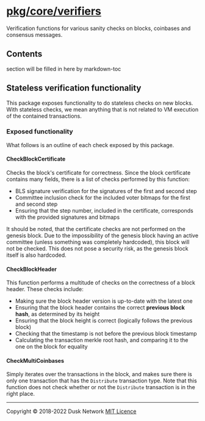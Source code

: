 # [pkg/core/verifiers](./pkg/core/verifiers)

Verification functions for various sanity checks on blocks, coinbases and
consensus messages.

<!-- ToC start -->

## Contents

section will be filled in here by markdown-toc

<!-- ToC end -->
## Stateless verification functionality

This package exposes functionality to do stateless checks on new blocks. With stateless checks, we mean anything that is not related to VM execution of the contained transactions.

### Exposed functionality

What follows is an outline of each check exposed by this package.

#### CheckBlockCertificate

Checks the block's certificate for correctness. Since the block certificate contains many fields, there is a list of checks performed by this function:

- BLS signature verification for the signatures of the first and second step
- Committee inclusion check for the included voter bitmaps for the first and second step
- Ensuring that the step number, included in the certificate, corresponds with the provided signatures and bitmaps

It should be noted, that the certificate checks are not performed on the genesis block. Due to the impossibility of the genesis block having an active committee (unless something was completely hardcoded), this block will not be checked. This does not pose a security risk, as the genesis block itself is also hardcoded.

#### CheckBlockHeader

This function performs a multitude of checks on the correctness of a block header. These checks include:

- Making sure the block header version is up-to-date with the latest one
- Ensuring that the block header contains the correct **previous block hash**, as determined by its height
- Ensuring that the block height is correct (logically follows the previous block)
- Checking that the timestamp is not before the previous block timestamp
- Calculating the transaction merkle root hash, and comparing it to the one on the block for equality

#### CheckMultiCoinbases

Simply iterates over the transactions in the block, and makes sure there is only one transaction that has the `Distribute` transaction type. Note that this function does not check whether or not the `Distribute` transaction is in the right place.

<!-- 
# to regenerate this file's table of contents:
markdown-toc README.md --replace --skip-headers 2 --inline --header "##  Contents"
-->

---
Copyright © 2018-2022 Dusk Network
[MIT Licence](https://github.com/dusk-network/dusk-blockchain/blob/master/LICENSE)

